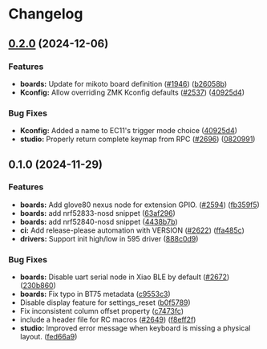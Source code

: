 # Changelog

## [0.2.0](https://github.com/zmkfirmware/zmk/compare/v0.1.0...v0.2.0) (2024-12-06)


### Features

* **boards:** Update for mikoto board definition ([#1946](https://github.com/zmkfirmware/zmk/issues/1946)) ([b26058b](https://github.com/zmkfirmware/zmk/commit/b26058b6c7c83f8d1f095d2f9c6c3998b391a61b))
* **Kconfig:** Allow overriding ZMK Kconfig defaults ([#2537](https://github.com/zmkfirmware/zmk/issues/2537)) ([40925d4](https://github.com/zmkfirmware/zmk/commit/40925d48e67b3eeaeb3e848a2287ed628de9f674))


### Bug Fixes

* **Kconfig:** Added a name to EC11's trigger mode choice ([40925d4](https://github.com/zmkfirmware/zmk/commit/40925d48e67b3eeaeb3e848a2287ed628de9f674))
* **studio:** Properly return complete keymap from RPC ([#2696](https://github.com/zmkfirmware/zmk/issues/2696)) ([0820991](https://github.com/zmkfirmware/zmk/commit/0820991901a95ab7a0eb1f1cc608a631d514e26c))

## 0.1.0 (2024-11-29)


### Features

* **boards:** Add glove80 nexus node for extension GPIO. ([#2594](https://github.com/zmkfirmware/zmk/issues/2594)) ([fb359f5](https://github.com/zmkfirmware/zmk/commit/fb359f576619940164ca2e770b49b7b34f13428e))
* **boards:** add nrf52833-nosd snippet ([63af296](https://github.com/zmkfirmware/zmk/commit/63af296b6efd8d677d584f372c9da9a4fedaa496))
* **boards:** add nrf52840-nosd snippet ([4438b7b](https://github.com/zmkfirmware/zmk/commit/4438b7b835bfd1d4e89cdd955a4ab0fd2e2ae3bf))
* **ci:** Add release-please automation with VERSION ([#2622](https://github.com/zmkfirmware/zmk/issues/2622)) ([ffa485c](https://github.com/zmkfirmware/zmk/commit/ffa485c11b48444acf3adf1e3c1cb3eed16fad94))
* **drivers:** Support init high/low in 595 driver ([888c0d9](https://github.com/zmkfirmware/zmk/commit/888c0d966cd52f3ab5145992f61b14d6262c1951))


### Bug Fixes

* **boards:** Disable uart serial node in Xiao BLE by default ([#2672](https://github.com/zmkfirmware/zmk/issues/2672)) ([230b860](https://github.com/zmkfirmware/zmk/commit/230b860f31063774c3bcc19afb6f92479462de24))
* **boards:** Fix typo in BT75 metadata ([c9553c3](https://github.com/zmkfirmware/zmk/commit/c9553c31e3a3f39964391b006492995b5bb09c39))
* Disable display feature for settings_reset ([b0f5789](https://github.com/zmkfirmware/zmk/commit/b0f5789b128f0f5599341398898fdb0e0407b2d3))
* Fix inconsistent column offset property ([c7473fc](https://github.com/zmkfirmware/zmk/commit/c7473fc32557d2d384ab78d3acf51a05488f0214))
* include a header file for RC macros ([#2649](https://github.com/zmkfirmware/zmk/issues/2649)) ([f8eff2f](https://github.com/zmkfirmware/zmk/commit/f8eff2fe34609c91211c25113f9d7db09f7d1689))
* **studio:** Improved error message when keyboard is missing a physical layout. ([fed66a9](https://github.com/zmkfirmware/zmk/commit/fed66a92d000f4c8e0019d9ccdd167271324e8e9))
